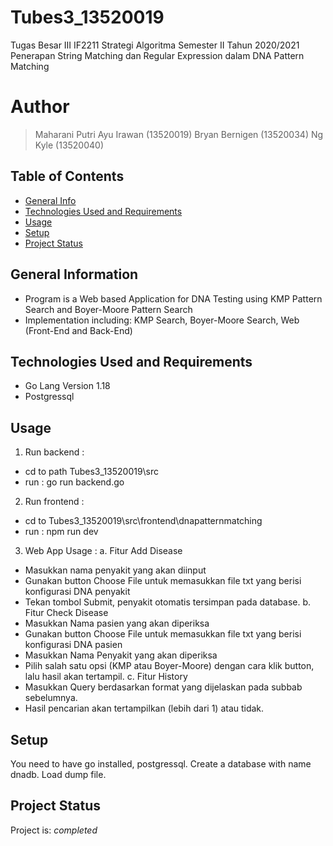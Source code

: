 # Tubes3_13520019
Tugas Besar III IF2211 Strategi Algoritma Semester II Tahun 2020/2021 Penerapan String Matching dan Regular Expression dalam DNA Pattern Matching

# Author
> Maharani Putri Ayu Irawan (13520019)
> Bryan Bernigen (13520034)
> Ng Kyle (13520040)

## Table of Contents
* [General Info](#general-information)
* [Technologies Used and Requirements](#technologies-used-and-requirements)
* [Usage](#usage)
* [Setup](#setup)
* [Project Status](#project-status)


## General Information
- Program is a Web based Application for DNA Testing using KMP Pattern Search and Boyer-Moore Pattern Search
- Implementation including: KMP Search, Boyer-Moore Search, Web (Front-End and Back-End)

## Technologies Used and Requirements
- Go Lang Version 1.18 
- Postgressql


## Usage
1.	Run backend :
- cd to path Tubes3_13520019\src
- run : go run backend.go
2.	Run frontend :
- cd to Tubes3_13520019\src\frontend\dnapatternmatching
- run : npm run dev
3.	Web App Usage :
a.	Fitur Add Disease
- Masukkan nama penyakit yang akan diinput
- Gunakan button Choose File untuk memasukkan file txt yang berisi konfigurasi DNA penyakit
- Tekan tombol Submit, penyakit otomatis tersimpan pada database.
b.	Fitur Check Disease
- Masukkan Nama pasien yang akan diperiksa
- Gunakan button Choose File untuk memasukkan file txt yang berisi konfigurasi DNA pasien
- Masukkan Nama Penyakit yang akan diperiksa
- Pilih salah satu opsi (KMP atau Boyer-Moore) dengan cara klik button, lalu hasil akan tertampil.
c.	Fitur History
- Masukkan Query berdasarkan format yang dijelaskan pada subbab sebelumnya. 
- Hasil pencarian akan tertampilkan (lebih dari 1) atau tidak.


## Setup
You need to have go installed, postgressql.
Create a database with name dnadb. Load dump file.


## Project Status
Project is: _completed_
